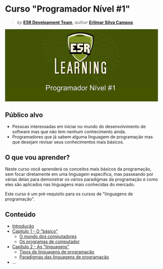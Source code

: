 Curso "Programador Nível #1"
============================

> _by_ [**E5R Development Team**](@e5r), _author_ [**Erlimar Silva Campos**](@erlimar)

![](doc/course/assets/e5r_learning_course_programmer1.png)


## Público alvo

* Pessoas interessadas em iniciar no mundo do desenvolvimento de software mas que não tem nenhum conhecimento ainda.
* Programadores que já sabem alguma linguagem de programação mas que desejam revisar seus conhecimentos mais básicos.

## O que vou aprender?

Neste curso você aprenderá os conceitos mais básicos da programação, sem focar diretamente em uma linguagem específica,
mas passeando por várias delas para demonstrar os vários paradigmas da programação e como eles são aplicados nas linguagens
mais conhecidas do mercado.

Este curso é um pré-requisito para os cursos de "linguagens de programação".

## Conteúdo

* [Introdução](doc/course/intro.md)
* [Capítulo 1 - O "básico"](doc/course/chapter-01/intro.md)
  - [O mundo dos computadores](doc/course/chapter-01/computers.md)
  - [Os programas de computador](doc/course/chapter-01/programs.md)
* [Capítulo 2 - As "linguagens"](doc/course/chapter-02/intro.md)
  - [Tipos de linguagens de programação](doc/course/chapter-02/types-languages.md)
  - [Paradigmas das linguagens de programação ](doc/course/chapter-02/paradigms.md)
* ...

